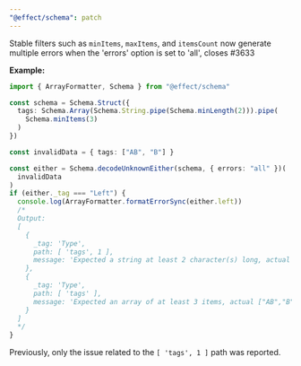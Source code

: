 ```yaml
---
"@effect/schema": patch
---
```


Stable filters such as `minItems`, `maxItems`, and `itemsCount` now generate multiple errors when the 'errors' option is set to 'all', closes #3633

**Example:**

```ts
import { ArrayFormatter, Schema } from "@effect/schema"

const schema = Schema.Struct({
  tags: Schema.Array(Schema.String.pipe(Schema.minLength(2))).pipe(
    Schema.minItems(3)
  )
})

const invalidData = { tags: ["AB", "B"] }

const either = Schema.decodeUnknownEither(schema, { errors: "all" })(
  invalidData
)
if (either._tag === "Left") {
  console.log(ArrayFormatter.formatErrorSync(either.left))
  /*
  Output:
  [
    {
      _tag: 'Type',
      path: [ 'tags', 1 ],
      message: 'Expected a string at least 2 character(s) long, actual "B"'
    },
    {
      _tag: 'Type',
      path: [ 'tags' ],
      message: 'Expected an array of at least 3 items, actual ["AB","B"]'
    }
  ]
  */
}
```

Previously, only the issue related to the `[ 'tags', 1 ]` path was reported.
